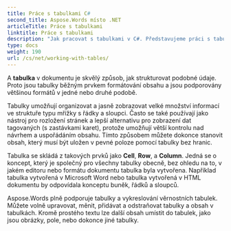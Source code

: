 ```yaml
---
title: Práce s tabulkami C#
second_title: Aspose.Words místo .NET
articleTitle: Práce s tabulkami
linktitle: Práce s tabulkami
description: "Jak pracovat s tabulkami v C#. Představujeme práci s tabulkami a koncepty stolních uzlů v Aspose.Words místo .NET."
type: docs
weight: 190
url: /cs/net/working-with-tables/
---
```


A **tabulka** v dokumentu je skvělý způsob, jak strukturovat podobné údaje. Proto jsou tabulky běžným prvkem formátování obsahu a jsou podporovány většinou formátů v jedné nebo druhé podobě.

Tabulky umožňují organizovat a jasně zobrazovat velké množství informací ve struktuře typu mřížky s řádky a sloupci. Často se také používají jako nástroj pro rozložení stránek a lepší alternativu pro zobrazení dat tagovaných (s zastávkami karet), protože umožňují větší kontrolu nad návrhem a uspořádáním obsahu. Tímto způsobem můžete dokonce stanovit obsah, který musí být uložen v pevné poloze pomocí tabulky bez hranic.

Tabulka se skládá z takových prvků jako **Cell**, **Row**, a **Column**. Jedná se o koncept, který je společný pro všechny tabulky obecně, bez ohledu na to, v jakém editoru nebo formátu dokumentu tabulka byla vytvořena. Například tabulka vytvořená v Microsoft Word nebo tabulka vytvořená v HTML dokumentu by odpovídala konceptu buněk, řádků a sloupců.

Aspose.Words plně podporuje tabulky a vykreslování věrnostních tabulek. Můžete volně upravovat, měnit, přidávat a odstraňovat tabulky a obsah v tabulkách. Kromě prostého textu lze další obsah umístit do tabulek, jako jsou obrázky, pole, nebo dokonce jiné tabulky.